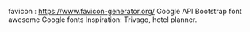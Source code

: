 favicon : https://www.favicon-generator.org/
Google API 
Bootstrap
font awesome
Google fonts
Inspiration: Trivago, hotel planner.
